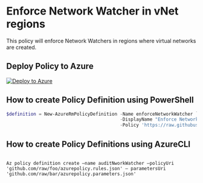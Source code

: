 # Enforce Network Watcher in vNet regions

This policy will enforce Network Watchers in regions where virtual networks are created.

## Deploy Policy to Azure

[![Deploy to Azure](http://azuredeploy.net/deploybutton.png)](https://portal.azure.com/?feature.customportal=false&microsoft_azure_policy=true#blade/Microsoft_Azure_Policy/CreatePolicyDefinitionBlade)

## How to create Policy Definition using PowerShell

````powershell
$definition = New-AzureRmPolicyDefinition -Name enforceNetworkWatcher `
                                          -DisplayName "Enforce Network Watcher in vNet regions" `
                                          -Policy 'https://raw.githubusercontent.com/Azure/azure-policy-samples/master/samples/Network/network-watcher-in-vnet-regions/azurepolicy.rules.json'
````

## How to create Policy Definitions using AzureCLI

````cli

Az policy definition create –name auditNworkWatcher –policyUri 'github.com/raw/foo/azurepolicy.rules.json' – parametersUri 'github.com/raw/bar/azurepolicy.parameters.json'

````
